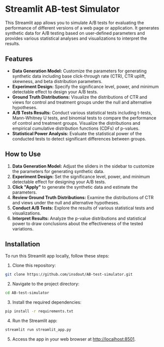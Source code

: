 # Streamlit AB-test Simulator

This Streamlit app allows you to simulate A/B tests for evaluating the performance of different versions of a web page or application. It generates synthetic data for A/B testing based on user-defined parameters and provides various statistical analyses and visualizations to interpret the results.

## Features

- **Data Generation Model:** Customize the parameters for generating synthetic data including base click-through rate (CTR), CTR uplift, skewness, and beta distribution parameters.
- **Experiment Design:** Specify the significance level, power, and minimum detectable effect to design your A/B tests.
- **Ground Truth Distributions:** Visualize the distributions of CTR and views for control and treatment groups under the null and alternative hypotheses.
- **A/B Tests Results:** Conduct various statistical tests including t-tests, Mann-Whitney U tests, and binomial tests to compare the performance of control and treatment groups. Visualize the distributions and empirical cumulative distribution functions (CDFs) of p-values.
- **Statistical Power Analysis:** Evaluate the statistical power of the conducted tests to detect significant differences between groups.

## How to Use

1. **Data Generation Model:** Adjust the sliders in the sidebar to customize the parameters for generating synthetic data.
2. **Experiment Design:** Set the significance level, power, and minimum detectable effect for designing your A/B tests.
3. **Click "Apply"** to generate the synthetic data and estimate the parameters.
4. **Review Ground Truth Distributions:** Examine the distributions of CTR and views under the null and alternative hypotheses.
5. **Conduct A/B Tests:** Explore the results of various statistical tests and visualizations.
6. **Interpret Results:** Analyze the p-value distributions and statistical power to draw conclusions about the effectiveness of the tested variations.

## Installation

To run this Streamlit app locally, follow these steps:

1. Clone this repository:

```bash
git clone https://github.com/insdout/AB-test-simulator.git
```

2. Navigate to the project directory:

```bash
cd AB-test-simulator
```

3. Install the required dependencies:

```bash
pip install -r requirements.txt
```

4. Run the Streamlit app:

```bash
streamlit run streamlit_app.py
```

5. Access the app in your web browser at [http://localhost:8501](http://localhost:8501).
